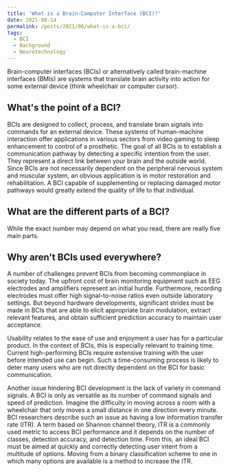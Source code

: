 ```yaml
---
title: 'What is a Brain-Computer Interface (BCI)?'
date: 2021-08-14
permalink: /posts/2021/08/what-is-a-bci/
tags:
  - BCI
  - Background
  - Neurotechnology
---
```


Brain-computer interfaces (BCIs) or alternatively called brain-machine interfaces (BMIs) are systems that translate brain activity into action for some external device (think wheelchair or computer cursor). 

What's the point of a BCI?
------
  BCIs are designed to collect, process, and translate brain signals into commands for an external device. These systems of human-machine interaction offer applications in various sectors from video gaming to sleep enhancement to control of a prosthetic. The goal of all BCIs is to establish a communication pathway by detecting a specific intention from the user. They represent a direct link between your brain and the outside world. Since BCIs are not necessarily dependent on the peripheral nervous system and muscular system, an obvious application is in motor restoration and rehabilitation. A BCI capable of supplementing or replacing damaged motor pathways would greatly extend the quality of life to that individual. 


What are the different parts of a BCI?
------
  While the exact number may depend on what you read, there are really five main parts. 

Why aren't BCIs used everywhere?
------
  A number of challenges prevent BCIs from becoming commonplace in society today. The upfront cost of brain monitoring equipment such as EEG electrodes and amplifiers represent an initial hurdle. Furthermore, recording electrodes must offer high signal-to-noise ratios even outside laboratory settings. But beyond hardware developments, significant strides must be made in BCIs that are able to elicit appropriate brain modulation, extract relevant features, and obtain sufficient prediction accuracy to maintain user acceptance. 

  Usability relates to the ease of use and enjoyment a user has for a particular product. In the context of BCIs, this is especially relevant to training time. Current high-performing BCIs require extensive training with the user before intended use can begin. Such a time-consuming process is likely to deter many users who are not directly dependent on the BCI for basic communication. 

  Another issue hindering BCI development is the lack of variety in command signals. A BCI is only as versatile as its number of command signals and speed of prediction. Imagine the difficulty in moving across a room with a wheelchair that only moves a small distance in one direction every minute. BCI researchers describe such an issue as having a low information transfer rate (ITR). A term based on Shannon channel theory, ITR is a commonly used metric to access BCI performance and it depends on the number of classes, detection accuracy, and detection time. From this, an ideal BCI must be aimed at quickly and correctly detecting user intent from a multitude of options. Moving from a binary classification scheme to one in which many options are available is a method to increase the ITR.


